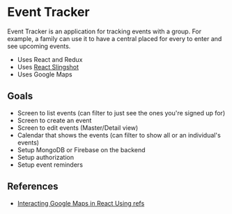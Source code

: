 # Event Tracker

Event Tracker is an application for tracking events with a group.  For example, a family can use it to have a central placed
for every to enter and see upcoming events.

*  Uses React and Redux
*  Uses [React Slingshot](https://github.com/coryhouse/react-slingshot)
*  Uses Google Maps


## Goals

*  Screen to list events (can filter to just see the ones you're signed up for)
*  Screen to create an event
*  Screen to edit events (Master/Detail view)
*  Calendar that shows the events (can filter to show all or an individual's events)
*  Setup MongoDB or Firebase on the backend
*  Setup authorization
*  Setup event reminders


## References

* [Interacting Google Maps in React Using refs](https://www.codementor.io/reactjs/tutorial/integrate-google-maps-api-react-refs)
